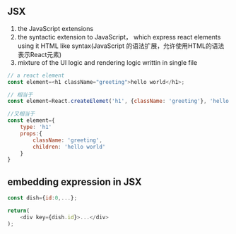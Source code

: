 ## JSX
1. the JavaScript extensions
2. the syntactic extension to JavaScript， which express react elements using it HTML like syntax(JavaScript 的语法扩展，允许使用HTML的语法表示React元素)
3. mixture of the UI logic and rendering logic writtin in single file

```JavaScript
// a react element
const element=<h1 className="greeting">hello world</h1>;

// 相当于
const element=React.createElemet('h1', {className: 'greeting'}, 'hello world');

//又相当于
const element={
    type: 'h1'
    props:{
        className: 'greeting',
        children: 'hello world'
    }
}

```

## embedding expression in JSX
```JavaScript
const dish={id:0,...};

return(
    <div key={dish.id}>...</div>
);

```